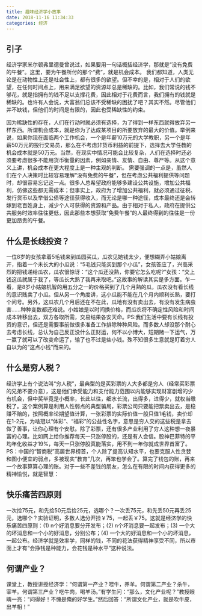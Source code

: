 ```yaml
---
title: 趣味经济学小故事
date: 2018-11-16 11:34:33
categories: 经济
---
```


## 引子

经济学家米尔顿弗里德曼曾说过，如果要用一句话概括经济学，那就是“没有免费的午餐”。这里，要为午餐所付的那个“费”，就是机会成本。
我们都知道，人类无论是在动物性上还是社会性上，都有很多的欲望。但不幸的是，相对于人们的欲望，在任何时间点上，用来满足欲望的资源却总是稀缺的。比如，我们常说的钱不够花，就是指拥有的钱不足以支撑花费，因此相对于花费而言，我们拥有的钱就是稀缺的。也许有人会说，大富翁们总该不受稀缺的困扰了吧？其实不然。尽管他们并不缺钱，但他们的时间是有限的，因此也受稀缺性的约束。
<!--more-->
因为稀缺性的存在，人们在行动时就必须有选择，为了得到一样东西就得放弃另一样东西。所谓机会成本，就是你为了达成某项目的所要放弃的最大的价值。举例来说，如果你现在面临两个工作机会，一个是年薪10万元的大学教职，另一个是年薪50万元的投行交易员，那么在不考虑非货币利益的前提下，选择去大学任教的机会成本就是50万元。当然，在现实中情况可能会比较复杂，人们在选择时还必须要考虑很多不能用货币衡量的因素，例如亲情、友情、自由、尊严等。从这个意义上讲，机会成本在更大程度上是一种主观的判断。
需要强调的一点是，虽然人们在个人决策时比较容易理解“没有免费的午餐”，但在考虑公共福利提供等问题时，却很容易忘记这一点。很多人总希望政府能够多建设公共设施，增加公共福利，仿佛这些都无需成本；但事实上，政府为了增加公共福利，就必须通过征税、发行货币以及举借公债等途径获得收入，而无论是哪一种途径，成本最终还是会转嫁到老百姓身上，减少个人可获得的资源和产品。由于相对于私人，政府在提供公共服务时效率往往更低，因此那些本想获取“免费午餐”的人最终得到的往往是一份更加昂贵的午餐。

## 什么是长线投资？

一位8岁的女孩拿着5毛钱来到瓜园买瓜，瓜农见她钱太少，便想糊弄小姑娘离开，指着一个未长大的小瓜说：“5毛钱只能买到那个小瓜”，女孩答应了，兴高采烈的把钱递给瓜农，瓜农很惊讶：“这个瓜还没熟，你要它怎么吃呢?”女孩：“交上钱这瓜就属于我了，等瓜长大熟了我再来取吧。”这故事的解读其实是多方面。乍一看，是8岁小姑娘机智的用五分之一的价格买到了几个月熟的瓜，瓜农没有看长线的意识贱卖了小瓜。但从另一个角度讲，这小瓜能不能在几个月内顺利长熟，要打个问号。另外，这瓜农几个月后还在不在此，瓜地有没有卖出去，有没有发生病虫害……种种变数都还难说。小姑娘是以时间换价格，而瓜农将不确定性风险和时间成本转移出去，双方各取所需，交易结果各安天命。PS:我们生活中要有长线有投资的意识，但还是需要事前做很多准备工作排除种种风险。而多数人却没那个耐心去考虑长线，总认为自己反正没什么正财运，何不以小博大，短期赌一下运气，万一赢了就可以了改变命运了，输了也不过是些小钱。殊不知很多生意就是盯着穷人自以为的“这点小钱”而来的。

## 什么是穷人税？

经济学上有个说法叫“穷人税”，最典型的是买彩票的人大多都是穷人（经常买彩票的兄弟不要介意），这是他们承受能力和支付能力范围以内能够实现财富剧增的少有机会，但中奖毕竟是小概率，长此以往，细水长流，出得多，进得少，就权当缴税了。这个案例算是利用人性弱点的典型骗局，彩票公司只要能把票卖出去，是稳赚不赔的，按照概率论期望值计算，一张彩票的实际价值一般只值1毛钱，卖价却在1-2元，为啥冠以“体彩”、“福彩”的公益性名字，意思是穷人交的这些税是拿去做了善事，让你心理有个安慰。除了彩票，还有很多产业利用了穷人这种想一夜暴富的心理。比如网上给你推荐每天一只涨停股的，还是有人会信。股神巴菲特的平均年化收益才19%，每天一只涨停股真能落实，用不到一年你就成世界首富了。PS：中国的“智商税”高居世界榜首，个人除了提高认知水平，也要克服人性贪婪和图小便宜的弱点，多被现实“教育”几次，再笨也学会了。算完了钱包的账，再来一个故事算算心理的账。对于一些不差钱的朋友，怎么在有限的时间内获得更多的精神愉悦，就是智慧：

## 快乐痛苦四原则

一次捡75元，和先捡50元后捡25元，选哪个？一次丢75元，和先丢50元再丢25元，选哪个？实验证明，多数人选分开捡￥75，一起丢￥75。这就是经济学的快乐痛苦四原则：(1) n个好消息要分开发布；(2) n个坏消息要一起发布；(3) 一个大的坏消息和一个小的好消息，分别公布；(4) 一个大的好消息和一个小的坏消息，一起公布。经济学就是效率学，同样的钱，不同的花法获得精神享受不同，所以市面上才有“会挣钱是种能力，会花钱是种水平”这种说法。

## 何谓产业？

课堂上，教授讲授经济学：“何谓第一产业？喂牛，养羊。何谓第二产业？杀牛，宰羊。何谓第三产业？吃牛肉，喝羊汤。”有学生问：“那么，文化产业呢？”教授眼睛一亮：“问得好！不愧是俺的好学生。”然后回答：“所谓文化产业，就是吹牛皮，出羊相！”
